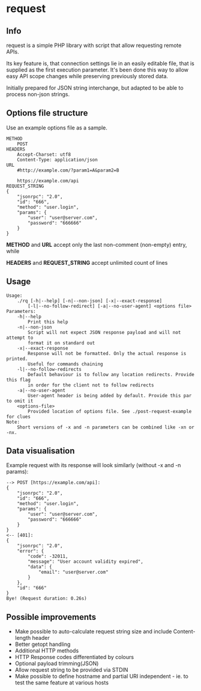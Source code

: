 # request

## Info ##
request is a simple PHP library with script that allow requesting remote APIs.

Its key feature is, that connection settings lie in an easily editable file, that is supplied as the first execution parameter. It's been done this way to allow easy API scope changes while preserving previously stored data.

Initially prepared for JSON string interchange, but adapted to be able to process non-json strings.

## Options file structure ##
Use an example options file as a sample.

```
METHOD
	POST
HEADERS
	Accept-Charset: utf8
	Content-Type: application/json
URL
	#http://example.com/?param1=A&param2=B

	https://example.com/api
REQUEST_STRING
{
	"jsonrpc": "2.0",
	"id": "666",
	"method": "user.login",
	"params": {
		"user": "user@server.com",
		"password": "666666"
	}
}
```
**METHOD** and **URL** accept only the last non-comment (non-empty) entry, while

**HEADERS** and **REQUEST_STRING** accept unlimited count of lines

## Usage ##

```
Usage:
	./rq [-h|--help] [-n|--non-json] [-x|--exact-response]
		[-l|--no-follow-redirect] [-a|--no-user-agent] <options file>
Parameters:
	-h|--help
		Print this help
	-n|--non-json
		Script will not expect JSON response payload and will not attempt to
		format it on standard out
	-x|--exact-response
		Response will not be formatted. Only the actual response is printed.
		Useful for commands chaining
	-l|--no-follow-redirects
		Default behaviour is to follow any location redirects. Provide this flag
		in order for the client not to follow redirects
	-a|--no-user-agent
		User-agent header is being added by default. Provide this par to omit it
	<options-file>
		Provided location of options file. See ./post-request-example for clues
Note:
	Short versions of -x and -n parameters can be combined like -xn or -nx.
```

## Data visualisation ##

Example request with its response will look similarly (without -x and -n params):

```
--> POST [https://example.com/api]:
{
	"jsonrpc": "2.0",
	"id": "666",
	"method": "user.login",
	"params": {
		"user": "user@server.com",
		"password": "666666"
	}
}
<-- [401]:
{
	"jsonrpc": "2.0",
	"error": {
		"code": -32011,
		"message": "User account validity expired",
		"data": {
			"email": "user@server.com"
		}
	},
	"id": "666"
}
Bye! (Request duration: 0.26s)
```

## Possible improvements ##

* Make possible to auto-calculate request string size and include Content-length header
* Better getopt handling
* Additional HTTP methods
* HTTP Response codes differentiated by colours
* Optional payload trimming(JSON)
* Allow request string to be provided via STDIN
* Make possible to define hostname and partial URI independent - ie. to test the same feature at various hosts
